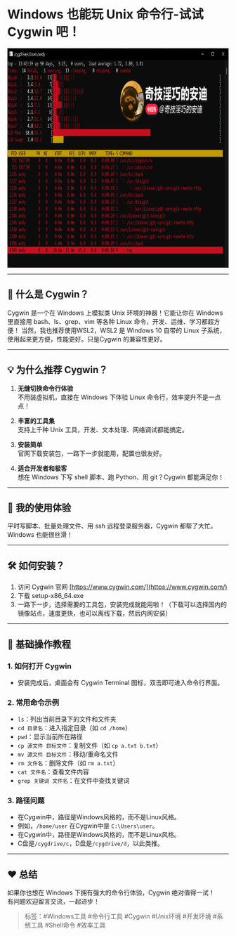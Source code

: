 # Windows 也能玩 Unix 命令行-试试 Cygwin 吧！

<div style="width:100%;max-width:100%;height:500px;overflow-x:auto;overflow-y:hidden;white-space:nowrap;display:flex;align-items:center;">
  <img src="/tools/07-cygwin/QQ20250625-134344.png" alt="Image 1" style="height:100%;margin-right:10px;">
  <img src="/tools/07-cygwin/QQ20250625-133730.png" alt="Image 1" style="height:100%;margin-right:10px;">
  <img src="/tools/07-cygwin/QQ20250625-134444.png" alt="Image 1" style="height:100%;margin-right:10px;">
  <img src="/tools/07-cygwin/QQ20250625-134645.png" alt="Image 1" style="height:100%;margin-right:10px;">
  <img src="/tools/07-cygwin/QQ20250625-134754.png" alt="Image 1" style="height:100%;margin-right:10px;">
</div>

---

## 🐧 什么是 Cygwin？

Cygwin 是一个在 Windows 上模拟类 Unix 环境的神器！它能让你在 Windows 里直接用 bash、ls、grep、vim 等各种 Linux 命令，开发、运维、学习都超方便！
当然，我也推荐使用WSL2，WSL2 是 Windows 10 自带的 Linux 子系统，使用起来更方便，性能更好。只是Cygwin 的兼容性更好。

---

## 💡 为什么推荐 Cygwin？

1. **无缝切换命令行体验**  
   不用装虚拟机，直接在 Windows 下体验 Linux 命令行，效率提升不是一点点！

2. **丰富的工具集**  
   支持上千种 Unix 工具，开发、文本处理、网络调试都能搞定。

3. **安装简单**  
   官网下载安装包，一路下一步就能用，配置也很友好。

4. **适合开发者和极客**  
   想在 Windows 下写 shell 脚本、跑 Python、用 git？Cygwin 都能满足你！

---

## 🚀 我的使用体验

平时写脚本、批量处理文件、用 ssh 远程登录服务器，Cygwin 都帮了大忙。Windows 也能很丝滑！

---

## 🛠️ 如何安装？

1. 访问 Cygwin 官网 [https://www.cygwin.com/](https://www.cygwin.com/)
2. 下载 setup-x86_64.exe
3. 一路下一步，选择需要的工具包，安装完成就能用啦！（下载可以选择国内的镜像站点，速度更快，也可以离线下载，然后内网安装）

---

## 📖 基础操作教程

### 1. 如何打开 Cygwin
- 安装完成后，桌面会有 Cygwin Terminal 图标，双击即可进入命令行界面。

### 2. 常用命令示例
- `ls`：列出当前目录下的文件和文件夹
- `cd 目录名`：进入指定目录（如 `cd /home`）
- `pwd`：显示当前所在路径
- `cp 源文件 目标文件`：复制文件（如 `cp a.txt b.txt`）
- `mv 源文件 目标文件`：移动/重命名文件
- `rm 文件名`：删除文件（如 `rm a.txt`）
- `cat 文件名`：查看文件内容
- `grep 关键词 文件名`：在文件中查找关键词

### 3. 路径问题
- 在Cygwin中，路径是Windows风格的，而不是Linux风格。
- 例如，`/home/user` 在Cygwin中是 `C:\Users\user`。
- 在Cygwin中，路径是Windows风格的，而不是Linux风格。
- C盘是`/cygdrive/c`，D盘是`/cygdrive/d`，以此类推。

---

## ❤️ 总结

如果你也想在 Windows 下拥有强大的命令行体验，Cygwin 绝对值得一试！  
有问题欢迎留言交流，一起进步！ 


> 标签：#Windows工具 #命令行工具 #Cygwin #Unix环境 #开发环境 #系统工具 #Shell命令 #效率工具
